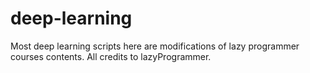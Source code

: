 # deep-learning
Most deep learning scripts here are modifications of lazy programmer courses contents. All credits to lazyProgrammer.
